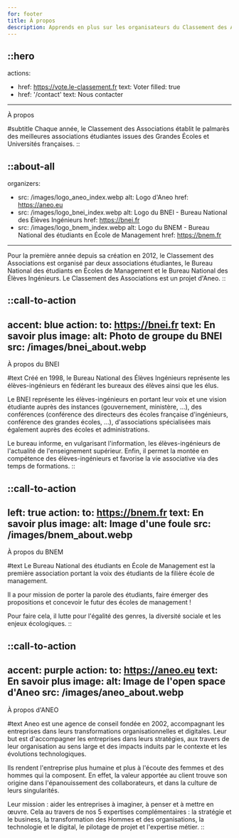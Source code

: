 ```yaml
---
for: footer
title: À propos
description: Apprends en plus sur les organisateurs du Classement des Associations !
---
```


::hero
---
actions:
  - href: https://vote.le-classement.fr
    text: Voter
    filled: true
  - href: '/contact'
    text: Nous contacter
---

À propos

#subtitle
Chaque année, le Classement des Associations établit le palmarès des meilleures associations étudiantes issues des Grandes Écoles et Universités françaises.
::

::about-all
---
organizers:
  - src: /images/logo_aneo_index.webp
    alt: Logo d'Aneo
    href: https://aneo.eu
  - src: /images/logo_bnei_index.webp
    alt: Logo du BNEI - Bureau National des Élèves Ingénieurs
    href: https://bnei.fr
  - src: /images/logo_bnem_index.webp
    alt: Logo du BNEM - Bureau National des étudiants en École de Management
    href: https://bnem.fr
---

Pour la première année depuis sa création en 2012, le Classement des Associations est organisé par deux associations étudiantes, le Bureau National des étudiants en Écoles de Management et le Bureau National des Élèves Ingénieurs. Le Classement des Associations est un projet d'Aneo.
::

::call-to-action
---
accent: blue
action:
  to: https://bnei.fr
  text: En savoir plus
image:
  alt: Photo de groupe du BNEI
  src: /images/bnei_about.webp
---
À propos du BNEI

#text
Créé en 1998, le Bureau National des Élèves Ingénieurs représente les élèves-ingénieurs en fédérant les bureaux des élèves ainsi que les élus.

Le BNEI représente les élèves-ingénieurs en portant leur voix et une vision étudiante auprès des instances (gouvernement, ministère, …), des conférences (conférence des directeurs des écoles française d'ingénieurs, conférence des grandes écoles, …), d'associations spécialisées mais également auprès des écoles et administrations.

Le bureau informe, en vulgarisant l'information, les élèves-ingénieurs de l'actualité de l'enseignement supérieur. Enfin, il permet la montée en compétence des élèves-ingénieurs et favorise la vie associative via des temps de formations.
::

::call-to-action
---
left: true
action:
  to: https://bnem.fr
  text: En savoir plus
image:
  alt: Image d'une foule
  src: /images/bnem_about.webp
---
À propos du BNEM

#text
Le Bureau National des étudiants en École de Management est la première association portant la voix des étudiants de la filière école de management.

Il a pour mission de porter la parole des étudiants, faire émerger des propositions et concevoir le futur des écoles de management !

Pour faire cela, il lutte pour l'égalité des genres, la diversité sociale et les enjeux écologiques.
::

::call-to-action
---
accent: purple
action:
  to: https://aneo.eu
  text: En savoir plus
image:
  alt: Image de l'open space d'Aneo
  src: /images/aneo_about.webp
---
À propos d'ANEO

#text
Aneo est une agence de conseil fondée en 2002, accompagnant les entreprises dans leurs transformations organisationnelles et digitales. Leur but est d'accompagner les entreprises dans leurs stratégies, aux travers de leur organisation au sens large et des impacts induits par le contexte et les évolutions technologiques.

Ils rendent l'entreprise plus humaine et plus à l'écoute des femmes et des hommes qui la composent.  En effet, la valeur apportée au client trouve son origine dans l'épanouissement des collaborateurs, et dans la culture de leurs singularités.

Leur mission : aider les entreprises à imaginer, à penser et à mettre en œuvre. Cela au travers de nos 5 expertises complémentaires : la stratégie et le business, la transformation des Hommes et des organisations, la technologie et le digital, le pilotage de projet et l'expertise métier.
::
